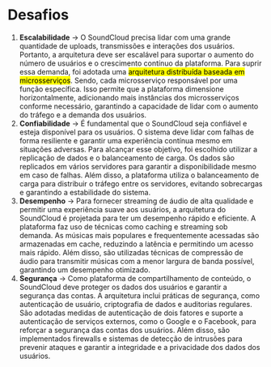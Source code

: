 # Desafios

1. **Escalabilidade** -> O SoundCloud precisa lidar com uma grande quantidade de uploads, transmissões e interações dos usuários. Portanto, a arquitetura deve ser escalável para suportar o aumento do número de usuários e o crescimento contínuo da plataforma. Para suprir essa demanda, foi adotada uma <mark style="background-color:yellow;">arquitetura distribuída baseada em microsserviços</mark>. Sendo, cada microsserviço responsável por uma função específica. Isso permite que a plataforma dimensione horizontalmente, adicionando mais instâncias dos microsserviços conforme necessário, garantindo a capacidade de lidar com o aumento do tráfego e a demanda dos usuários.
2. **Confiabilidade** -> É fundamental que o SoundCloud seja confiável e esteja disponível para os usuários. O sistema deve lidar com falhas de forma resiliente e garantir uma experiência contínua mesmo em situações adversas. Para alcançar esse objetivo, foi escolhido utilizar a replicação de dados e o balanceamento de carga. Os dados são replicados em vários servidores para garantir a disponibilidade mesmo em caso de falhas. Além disso, a plataforma utiliza o balanceamento de carga para distribuir o tráfego entre os servidores, evitando sobrecargas e garantindo a estabilidade do sistema.
3. **Desempenho** -> Para fornecer streaming de áudio de alta qualidade e permitir uma experiência suave aos usuários, a arquitetura do SoundCloud é projetada para ter um desempenho rápido e eficiente. A plataforma faz uso de técnicas como caching e streaming sob demanda. As músicas mais populares e frequentemente acessadas são armazenadas em cache, reduzindo a latência e permitindo um acesso mais rápido. Além disso, são utilizadas técnicas de compressão de áudio para transmitir músicas com a menor largura de banda possível, garantindo um desempenho otimizado.
4. **Segurança** -> Como plataforma de compartilhamento de conteúdo, o SoundCloud deve proteger os dados dos usuários e garantir a segurança das contas. A arquitetura inclui práticas de segurança, como autenticação de usuário, criptografia de dados e auditorias regulares. São adotadas medidas de autenticação de dois fatores e suporte a autenticação de serviços externos, como o Google e o Facebook, para reforçar a segurança das contas dos usuários. Além disso, são implementados firewalls e sistemas de detecção de intrusões para prevenir ataques e garantir a integridade e a privacidade dos dados dos usuários.
